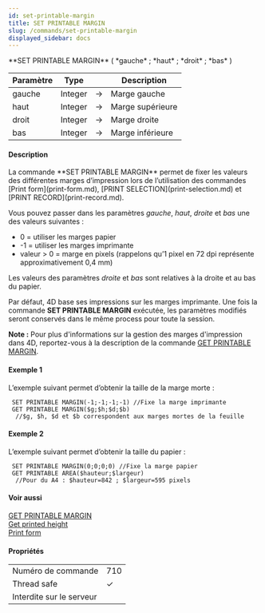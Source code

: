 ```yaml
---
id: set-printable-margin
title: SET PRINTABLE MARGIN
slug: /commands/set-printable-margin
displayed_sidebar: docs
---
```


<!--REF #_command_.SET PRINTABLE MARGIN.Syntax-->**SET PRINTABLE MARGIN** ( *gauche* ; *haut* ; *droit* ; *bas* )<!-- END REF-->
<!--REF #_command_.SET PRINTABLE MARGIN.Params-->
| Paramètre | Type |  | Description |
| --- | --- | --- | --- |
| gauche | Integer | &#8594;  | Marge gauche |
| haut | Integer | &#8594;  | Marge supérieure |
| droit | Integer | &#8594;  | Marge droite |
| bas | Integer | &#8594;  | Marge inférieure |

<!-- END REF-->

#### Description 

<!--REF #_command_.SET PRINTABLE MARGIN.Summary-->La commande **SET PRINTABLE MARGIN** permet de fixer les valeurs des différentes marges d’impression lors de l’utilisation des commandes [Print form](print-form.md), [PRINT SELECTION](print-selection.md) et [PRINT RECORD](print-record.md).<!-- END REF-->

Vous pouvez passer dans les paramètres *gauche*, *haut*, *droite* et *bas* une des valeurs suivantes :

* 0 = utiliser les marges papier
* \-1 = utiliser les marges imprimante
* valeur > 0 = marge en pixels (rappelons qu’1 pixel en 72 dpi représente approximativement 0,4 mm)

Les valeurs des paramètres *droite* et *bas* sont relatives à la droite et au bas du papier. 

Par défaut, 4D base ses impressions sur les marges imprimante. Une fois la commande **SET PRINTABLE MARGIN** exécutée, les paramètres modifiés seront conservés dans le même process pour toute la session.

**Note :** Pour plus d'informations sur la gestion des marges d'impression dans 4D, reportez-vous à la description de la commande [GET PRINTABLE MARGIN](get-printable-margin.md). 

#### Exemple 1 

L’exemple suivant permet d’obtenir la taille de la marge morte :

```4d
 SET PRINTABLE MARGIN(-1;-1;-1;-1) //Fixe la marge imprimante
 GET PRINTABLE MARGIN($g;$h;$d;$b)
  //$g, $h, $d et $b correspondent aux marges mortes de la feuille
```

#### Exemple 2 

L’exemple suivant permet d’obtenir la taille du papier :

```4d
 SET PRINTABLE MARGIN(0;0;0;0) //Fixe la marge papier
 GET PRINTABLE AREA($hauteur;$largeur)
  //Pour du A4 : $hauteur=842 ; $largeur=595 pixels
```

#### Voir aussi 

[GET PRINTABLE MARGIN](get-printable-margin.md)  
[Get printed height](get-printed-height.md)  
[Print form](print-form.md)  

#### Propriétés
|  |  |
| --- | --- |
| Numéro de commande | 710 |
| Thread safe | &check; |
| Interdite sur le serveur ||


